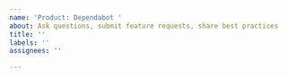 ```yaml
---
name: 'Product: Dependabot '
about: Ask questions, submit feature requests, share best practices
title: ''
labels: ''
assignees: ''

---
```




